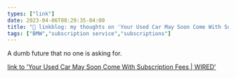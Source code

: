 ```yaml
---
types: ["link"]
date: 2023-04-06T08:29:35-04:00
title: "🔗 linkblog: my thoughts on 'Your Used Car May Soon Come With Subscription Fees | WIRED'"
tags: ["BMW","subscription service","subscriptions"]
---
```

A dumb future that no one is asking for.  
 

[link to 'Your Used Car May Soon Come With Subscription Fees | WIRED'](https://www.wired.com/story/automakers-subscription-revenue-used-car-owners/)
